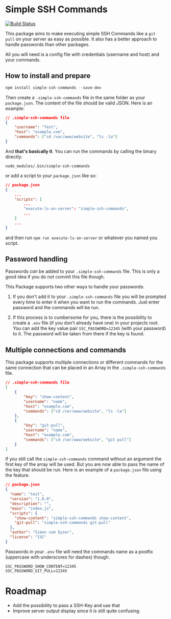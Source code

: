 # Simple SSH Commands

[![Build Status](https://travis-ci.org/simonvomeyser/simple-ssh-commands.svg?branch=master)](https://travis-ci.org/simonvomeyser/simple-ssh-commands)

This package aims to make executing simple SSH Commands like a `git pull`  on your server as easy as possible. It also has a better approach to handle passwords than other packages.

All you will need is a config file with credentials (username and host) and your commands.

## How to install and prepare

```js
npm install simple-ssh-commands --save-dev
```

Then create a `.simple-ssh-commands` file in the same folder as your `package.json`. The content of the file should be valid JSON. Here is an example:

```json
// .simple-ssh-commands file
{
    "username": "Test",
    "host": "example.com",
    "commands": ["cd /var/www/website", "ls -la"]
}
```

And **that's basically it**. You can run the commands by calling the binary directly:

```
node_modules/.bin/simple-ssh-commands
```

or add a script to your `package.json` like so:

```json
// package.json
{
    ...
    "scripts": [
        ...
        "execute-ls-on-server": "simple-ssh-commands",
        ...
    ]
    ...
}
```

and then run `npm run execute-ls-on-server` or whatever you named you script.

## Password handling

Passwords *can* be added to your `.simple-ssh-commands` file. This is only a good idea if you do not commit this file though. 

This Package supports two other ways to handle your passwords:

1. If you don't add it to your `.simple-ssh-commands` file you will be prompted every time to enter it when you want to run the commands. Just enter password and the commands will be run.

2. If this process is to cumbersome for you, there is the possibility to create a `.env` file (if you don't already have one) in your projects root. You can add the key value pair `SSC_PASSWORD=12345` (with your password) to it. The password will be taken from there if the key is found.

## Multiple connections and commands

This package supports multiple connections or different commands for the same connection that can be placed in an Array in the `.simple-ssh-commands` file.

```json
// .simple-ssh-commands file
[
    {
        "key": "show-content",
        "username": "name",
        "host": "example.com",
        "commands": ["cd /var/www/website", "ls -la"]
    },
    {
        "key": "git-pull",
        "username": "name",
        "host": "example.com",
        "commands": ["cd /var/www/website", "git pull"]
    }
]
```

If you still call the `simple-ssh-commands` command without an argument the first key of the array will be used. But you are now able to pass the name of the key that should be run. Here is an example of a `package.json` file using the feature.

```json
// package.json
{
  "name": "test",
  "version": "1.0.0",
  "description": "",
  "main": "index.js",
  "scripts": {
    "show-content": "simple-ssh-commands show-content",
    "git-pull": "simple-ssh-commands git-pull"
  },
  "author": "Simon vom Eyser",
  "license": "ISC"
}
```

Passwords in your `.env` file will need the commands name as a postfix (uppercase with underscores for dashes) though.

```env
SSC_PASSWORD_SHOW_CONTENT=12345
SSC_PASSWORD_GIT_PULL=12345
```

# Roadmap

- Add the possibility to pass a SSH-Key and use that
- Improve server output display since it is still quite confusing.